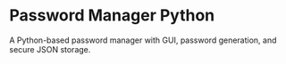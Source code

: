 # Password Manager Python
 A Python-based password manager with GUI, password generation, and secure JSON storage.

